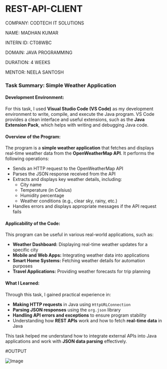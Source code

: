 # REST-API-CLIENT

COMPANY: CODTECH IT SOLUTIONS

NAME: MADHAN KUMAR

INTERN ID: CT08WBC

DOMAIN: JAVA PROGRAMMING

DURATION: 4 WEEKS

MENTOR: NEELA SANTOSH

### **Task Summary: Simple Weather Application**  

#### **Development Environment:**  
For this task, I used **Visual Studio Code (VS Code)** as my development environment to write, compile, and execute the Java program. VS Code provides a clean interface and useful extensions, such as the **Java Extension Pack**, which helps with writing and debugging Java code.  

#### **Overview of the Program:**  
The program is a **simple weather application** that fetches and displays real-time weather data from the **OpenWeatherMap API**. It performs the following operations:  

- Sends an HTTP request to the OpenWeatherMap API  
- Parses the JSON response received from the API  
- Extracts and displays key weather details, including:  
  - City name  
  - Temperature (in Celsius)  
  - Humidity percentage  
  - Weather conditions (e.g., clear sky, rainy, etc.)  
- Handles errors and displays appropriate messages if the API request fails  

#### **Applicability of the Code:**  
This program can be useful in various real-world applications, such as:  

- **Weather Dashboard:** Displaying real-time weather updates for a specific city  
- **Mobile and Web Apps:** Integrating weather data into applications  
- **Smart Home Systems:** Fetching weather details for automation purposes  
- **Travel Applications:** Providing weather forecasts for trip planning  

#### **What I Learned:**  
Through this task, I gained practical experience in:  

- **Making HTTP requests** in Java using `HttpURLConnection`  
- **Parsing JSON responses** using the `org.json` library  
- **Handling API errors and exceptions** to ensure program stability  
- Understanding how **REST APIs** work and how to fetch **real-time data** in Java  

This task helped me understand how to integrate external APIs into Java applications and work with **JSON data parsing** effectively.


#OUTPUT


![Image](https://github.com/user-attachments/assets/6f67bba0-b565-43be-9424-d96bbf797e46)
